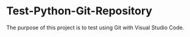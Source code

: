 # Test-Python-Git-Repository
The purpose of this project is to test using Git with Visual Studio Code.